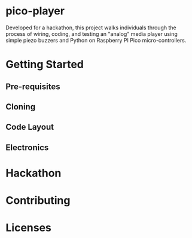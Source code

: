 # pico-player
Developed for a hackathon, this project walks individuals through the process of wiring, coding, and testing an "analog" media player using simple piezo buzzers and Python on Raspberry PI Pico micro-controllers.

# Getting Started

## Pre-requisites

## Cloning

## Code Layout

## Electronics

# Hackathon

# Contributing

# Licenses